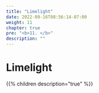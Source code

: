 ```yaml
---
title: "Limelight"
date: 2022-09-16T08:56:14-07:00
weight: 11
chapter: true
pre: "<b>11. </b>"
description: ""
---
```


# Limelight

{{% children description="true" %}}